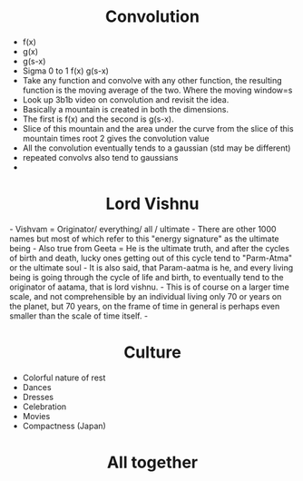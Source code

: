 <h1 style="text-align: center;"> Convolution </h1>

-	f(x)
-	g(x)
-	g(s-x)
-	Sigma 0 to 1 f(x) g(s-x)
-	Take any function and convolve with any other function, the resulting function is the moving average of the two. Where the moving window=s
-	Look up 3b1b video on convolution and revisit the idea.
-	Basically a mountain is created in both the dimensions. 
-	The first is f(x) and the second is g(s-x). 
-	Slice of this mountain and the area under the curve from the slice of this mountain times root 2 gives the convolution value
-	All the convolution eventually tends to a gaussian (std may be different)
-	repeated convolvs also tend to gaussians
-	

<h1 style="text-align: center;"> Lord Vishnu </h1>
-	Vishvam = Originator/ everything/ all / ultimate
-	There are other 1000 names but most of which refer to this "energy signature" as the ultimate being
-	Also true from Geeta = He is the ultimate truth, and after the cycles of birth and death, lucky ones getting out of this cycle tend to "Parm-Atma" or the ultimate soul
-	It is also said, that Param-aatma is he, and every living being is going through the cycle of life and birth, to eventually tend to the originator of aatama, that is lord vishnu.
-	This is of course on a larger time scale, and not comprehensible by an individual living only 70 or years on the planet, but 70 years, on the frame of time in general is perhaps even smaller than the scale of time itself.
-	
<h1 style="text-align: center;">Culture </h1>

-	Colorful nature of rest
-	Dances
-	Dresses
-	Celebration
-	Movies
-	Compactness (Japan)


<h1 style="text-align: center;">All together </h1>

